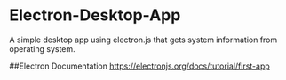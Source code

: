 # Electron-Desktop-App
A simple desktop app using electron.js that gets system information from operating system.


##Electron Documentation
<https://electronjs.org/docs/tutorial/first-app>
